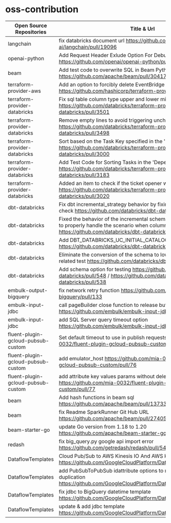 # oss-contribution

| Open Source Repositories           | Title & Url                                                                                                                                                                      | Status |
| ---------------------------------- | -------------------------------------------------------------------------------------------------------------------------------------------------------------------------------- | ------ |
| langchain                          | fix databricks document url https://github.com/langchain-ai/langchain/pull/19096                                                                                                 | merged |
| openai-python                      | Add Request Header Exlude Option For Debug logging https://github.com/openai/openai-python/pull/1231                                                                             | close   |
| beam                               | Add test code to overwrite SQL in Beam Python JDBC https://github.com/apache/beam/pull/30417                                                                                     | merged |
| terraform-provider-aws             | Add an option to forcibly delete EventBridge Rules https://github.com/hashicorp/terraform-provider-aws/pull/34905                                                                | merged |
| terraform-provider-databricks      | Fix sql table column type upper and lower mismatch error https://github.com/databricks/terraform-provider-databricks/pull/3501                                                   | merged |
| terraform-provider-databricks      | Remove empty lines to avoid triggering unchanged diff detection https://github.com/databricks/terraform-provider-databricks/pull/3498                                            | open   |
| terraform-provider-databricks      | Sort based on the Task Key specified in the 'Depends On' field https://github.com/databricks/terraform-provider-databricks/pull/3000                                             | merged |
| terraform-provider-databricks      | Add Test Code for Sorting Tasks in the 'Depends On' Field of a Job https://github.com/databricks/terraform-provider-databricks/pull/3183                                         | merged |
| terraform-provider-databricks      | Added an item to check if the ticket opener wants to do a bug fix https://github.com/databricks/terraform-provider-databricks/pull/3020                                          | merged |
| dbt-databricks                     | Fix dbt incremental_strategy behavior by fixing schema table existing check https://github.com/databricks/dbt-databricks/pull/530                                                | merged |
| dbt-databricks                     | Fixed the behavior of the incremental schema change ignore option to properly handle the scenario when columns are dropped https://github.com/databricks/dbt-databricks/pull/580 | merged |
| dbt-databricks                     | Add DBT_DATABRICKS_UC_INITIAL_CATALOG Option https://github.com/databricks/dbt-databricks/pull/537                                                                               | merged |
| dbt-databricks                     | Eliminate the conversion of the schema to lowercase for schema-related test https://github.com/databricks/dbt-databricks/pull/541                                                | merged |
| dbt-databricks                     | Add schema option for testing https://github.com/databricks/dbt-databricks/pull/548 / https://github.com/databricks/dbt-databricks/pull/538                                      | merged |
| embulk-output-bigquery             | fix network retry function https://github.com/embulk/embulk-output-bigquery/pull/133                                                                                             | merged |
| embulk-input-jdbc                  | call pageBuilder close function to release buffer https://github.com/embulk/embulk-input-jdbc/pull/225                                                                           | open   |
| embulk-input-jdbc                  | add SQL Server query timeout option https://github.com/embulk/embulk-input-jdbc/pull/224                                                                                         | close  |
| fluent-plugin-gcloud-pubsub-custom | Set default timeout to use in publish requests https://github.com/mia-0032/fluent-plugin-gcloud-pubsub-custom/pull/75                                                            | merged |
| fluent-plugin-gcloud-pubsub-custom | add emulator_host https://github.com/mia-0032/fluent-plugin-gcloud-pubsub-custom/pull/76                                                                                         | merged |
| fluent-plugin-gcloud-pubsub-custom | add attribute key values params without deleting input message https://github.com/mia-0032/fluent-plugin-gcloud-pubsub-custom/pull/77                                            | merged |
| beam                               | Add hash functions in beam sql https://github.com/apache/beam/pull/13733                                                                                                         | merged |
| beam                               | fix Readme SparkRunner Git Hub URL https://github.com/apache/beam/pull/27405                                                                                                     | merged |
| beam-starter-go                    | update Go version from 1.18 to 1.20 https://github.com/apache/beam-starter-go/pull/17                                                                                            | merged |
| redash                             | fix big_query.py google api import error https://github.com/getredash/redash/pull/5482                                                                                           | merged |
| DataflowTemplates                  | Cloud Pub/Sub to AWS Kinesis IO And AWS Kinesis to BigQuery IO https://github.com/GoogleCloudPlatform/DataflowTemplates/pull/258                                                 | open   |
| DataflowTemplates                  | add PubSubToPubSub idattribute options to remove message duplication https://github.com/GoogleCloudPlatform/DataflowTemplates/pull/259                                           | open   |
| DataflowTemplates                  | fix jdbc to BigQuery datetime template https://github.com/GoogleCloudPlatform/DataflowTemplates/pull/372                                                                         | close  |
| DataflowTemplates                  | update & add jdbc template https://github.com/GoogleCloudPlatform/DataflowTemplates/pull/371                                                                                     | open   |
